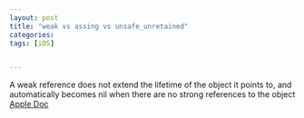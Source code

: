 ```yaml
---
layout: post
title: "weak vs assing vs unsafe_unretained"
categories: 
tags: [iOS]


---
```


 A weak reference does not extend the lifetime of the object it points to, and automatically becomes nil when there are no strong references to the object
 [Apple Doc](https://developer.apple.com/library/mac/releasenotes/ObjectiveC/RN-TransitioningToARC/Introduction/Introduction.html)

